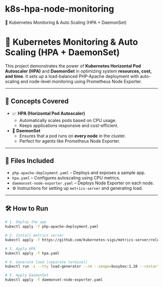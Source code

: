 # k8s-hpa-node-monitoring
🚀 Kubernetes Monitoring &amp; Auto Scaling (HPA + DaemonSet)

# 🚀 Kubernetes Monitoring & Auto Scaling (HPA + DaemonSet)

This project demonstrates the power of **Kubernetes Horizontal Pod Autoscaler (HPA)** and **DaemonSet** in optimizing system **resources, cost, and time**. It sets up a load-balanced PHP-Apache deployment with auto-scaling and node-level monitoring using Prometheus Node Exporter.

---

## 🧠 Concepts Covered

- 📈 **HPA (Horizontal Pod Autoscaler)**
  - Automatically scales pods based on CPU usage.
  - Keeps applications responsive and cost-efficient.
- 🔄 **DaemonSet**
  - Ensures that a pod runs on **every node** in the cluster.
  - Perfect for agents like Prometheus Node Exporter.

---

## 📂 Files Included

- `php-apache-deployment.yaml` – Deploys and exposes a sample app.
- `hpa.yaml` – Configures autoscaling using CPU metrics.
- `daemonset-node-exporter.yaml` – Deploys Node Exporter on each node.
- ⚙️ Instructions for setting up `metrics-server` and generating load.

---

## 🛠 How to Run

```bash
# 1. Deploy the app
kubectl apply -f php-apache-deployment.yaml

# 2. Install metrics server
kubectl apply -f https://github.com/kubernetes-sigs/metrics-server/releases/latest/download/high-availability-1.21+.yaml

# 3. Apply HPA
kubectl apply -f hpa.yaml

# 4. Generate load (separate terminal)
kubectl run -i --tty load-generator --rm --image=busybox:1.28 --restart=Never -- /bin/sh -c "while sleep 0.01; do wget -q -O- http://php-apache; done"

# 5. Apply DaemonSet
kubectl apply -f daemonset-node-exporter.yaml

